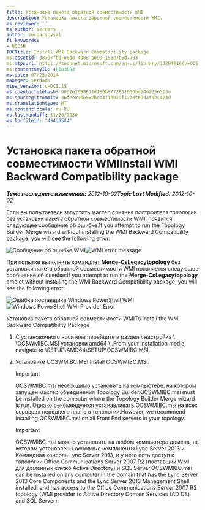 ```yaml
---
title: Установка пакета обратной совместимости WMI
description: Установка пакета обратной совместимости WMI.
ms.reviewer: ''
ms.author: serdars
author: serdarsoysal
f1.keywords:
- NOCSH
TOCTitle: Install WMI Backward Compatibility package
ms:assetid: 38797fbd-06a0-4008-b099-158e7b5d7703
ms:mtpsurl: https://technet.microsoft.com/en-us/library/JJ204816(v=OCS.15)
ms:contentKeyID: 48183893
ms.date: 07/23/2014
manager: serdars
mtps_version: v=OCS.15
ms.openlocfilehash: 9062e209981fd180b8772801960bd94d2256513a
ms.sourcegitcommit: 36fee89bb887bea4f18b19f17a8c69daf5bc423d
ms.translationtype: MT
ms.contentlocale: ru-RU
ms.lasthandoff: 11/26/2020
ms.locfileid: "49439584"
---
```

# <a name="install-wmi-backward-compatibility-package"></a><span data-ttu-id="04118-103">Установка пакета обратной совместимости WMI</span><span class="sxs-lookup"><span data-stu-id="04118-103">Install WMI Backward Compatibility package</span></span>

<div data-xmlns="http://www.w3.org/1999/xhtml">

<div class="topic" data-xmlns="http://www.w3.org/1999/xhtml" data-msxsl="urn:schemas-microsoft-com:xslt" data-cs="https://msdn.microsoft.com/">

<div data-asp="https://msdn2.microsoft.com/asp">



</div>

<div id="mainSection">

<div id="mainBody"><span data-ttu-id="04118-104">

<span> </span></span><span class="sxs-lookup"><span data-stu-id="04118-104">

<span> </span></span></span>

<span data-ttu-id="04118-105">_**Тема последнего изменения:** 2012-10-02_</span><span class="sxs-lookup"><span data-stu-id="04118-105">_**Topic Last Modified:** 2012-10-02_</span></span>

<span data-ttu-id="04118-106">Если вы попытаетесь запустить мастер слияния построителя топологии без установки пакета обратной совместимости WMI, появится следующее сообщение об ошибке:</span><span class="sxs-lookup"><span data-stu-id="04118-106">If you attempt to run the Topology Builder Merge wizard without installing the WMI Backward Compatibility package, you will see the following error:</span></span>

<span data-ttu-id="04118-107">![Сообщение об ошибке WMI](images/JJ204816.a007d2f2-fc85-430c-91eb-382b032469af(OCS.15).jpg "Сообщение об ошибке WMI")</span><span class="sxs-lookup"><span data-stu-id="04118-107">![WMI error message](images/JJ204816.a007d2f2-fc85-430c-91eb-382b032469af(OCS.15).jpg "WMI error message")</span></span>

<span data-ttu-id="04118-108">При попытке выполнить командлет **Merge-CsLegacytopology** без установки пакета обратной совместимости WMI появляется следующее сообщение об ошибке:</span><span class="sxs-lookup"><span data-stu-id="04118-108">If you attempt to run the **Merge-CsLegacytopology** cmdlet without installing the WMI Backward Compatibility package, you will see the following error:</span></span>

<span data-ttu-id="04118-109">![Ошибка поставщика Windows PowerShell WMI](images/JJ204816.c510824e-1807-4c7e-bb28-c6cfea2eac1d(OCS.15).jpg "Ошибка поставщика Windows PowerShell WMI")</span><span class="sxs-lookup"><span data-stu-id="04118-109">![Windows PowerShell WMI Provider Error](images/JJ204816.c510824e-1807-4c7e-bb28-c6cfea2eac1d(OCS.15).jpg "Windows PowerShell WMI Provider Error")</span></span>

<span data-ttu-id="04118-110">Установка пакета обратной совместимости WMI</span><span class="sxs-lookup"><span data-stu-id="04118-110">To install the WMI Backward Compatibility Package</span></span>

1.  <span data-ttu-id="04118-111">С установочного носителя перейдите в раздел \\ настройка \\ \\OCSWMIBC.MSI установки amd64 \\ .</span><span class="sxs-lookup"><span data-stu-id="04118-111">From your installation media, navigate to \\SETUP\\AMD64\\SETUP\\OCSWMIBC.MSI.</span></span>

2.  <span data-ttu-id="04118-112">Установите OCSWMIBC.MSI.</span><span class="sxs-lookup"><span data-stu-id="04118-112">Install OCSWMIBC.MSI.</span></span>
    
    <div>
    

    > [!IMPORTANT]  
    > <span data-ttu-id="04118-113">OCSWMIBC.msi необходимо установить на компьютере, на котором запущен мастер объединения Topology Builder.</span><span class="sxs-lookup"><span data-stu-id="04118-113">OCSWMIBC.msi must be installed on the computer where the Topology Builder Merge wizard is run.</span></span> <span data-ttu-id="04118-114">Однако рекомендуется устанавливать OCSWMIBC.msi на всех серверах переднего плана в топологии.</span><span class="sxs-lookup"><span data-stu-id="04118-114">However, we recommend installing OCSWMIBC.msi on all Front End servers in your topology.</span></span>

    
    </div>
    
    <div>
    

    > [!IMPORTANT]  
    > <span data-ttu-id="04118-115">OCSWMIBC.msi можно установить на любом компьютере домена, на котором установлены основные компоненты Lync Server 2013 и Командная консоль Lync Server 2013, и у него есть доступ к топологии Office Communications Server 2007 R2 (поставщик WMI для доменных служб Active Directory) и SQL Server.</span><span class="sxs-lookup"><span data-stu-id="04118-115">OCSWMIBC.msi can be installed on any computer in the domain that has the Lync Server 2013 Core Components and the Lync Server 2013 Management Shell installed, and has access to the Office Communications Server 2007 R2 topology (WMI provider to Active Directory Domain Services (AD DS) and SQL Server).</span></span>

    
    <span data-ttu-id="04118-116"></div>

</div>

<span> </span>

</div>

</div>

</span><span class="sxs-lookup"><span data-stu-id="04118-116"></div>

</div>

<span> </span>

</div>

</div>

</span></span></div>

